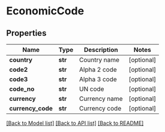 # EconomicCode

## Properties
Name | Type | Description | Notes
------------ | ------------- | ------------- | -------------
**country** | **str** | Country name | [optional] 
**code2** | **str** | Alpha 2 code | [optional] 
**code3** | **str** | Alpha 3 code | [optional] 
**code_no** | **str** | UN code | [optional] 
**currency** | **str** | Currency name | [optional] 
**currency_code** | **str** | Currency code | [optional] 

[[Back to Model list]](../README.md#documentation-for-models) [[Back to API list]](../README.md#documentation-for-api-endpoints) [[Back to README]](../README.md)


